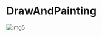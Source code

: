 # DrawAndPainting
![img5](https://github.com/zigoom/PortfolioPage/assets/24885296/9c54f308-3461-4cf5-9b87-0fd99963bb39)
